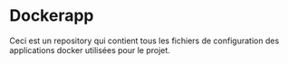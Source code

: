 # Dockerapp

Ceci est un repository qui contient tous les fichiers de configuration des applications docker utilisées pour le projet.
